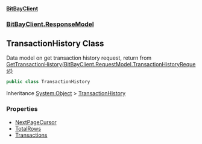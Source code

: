 #### [BitBayClient](./index.md 'index')
### [BitBayClient.ResponseModel](./BitBayClient-ResponseModel.md 'BitBayClient.ResponseModel')
## TransactionHistory Class
Data model on get transaction history request, return from [GetTransactionHistory(BitBayClient.RequestModel.TransactionHistoryRequest)](./BitBayClient-History-GetTransactionHistory(BitBayClient-RequestModel-TransactionHistoryRequest).md 'BitBayClient.History.GetTransactionHistory(BitBayClient.RequestModel.TransactionHistoryRequest)')  
```csharp
public class TransactionHistory
```
Inheritance [System.Object](https://docs.microsoft.com/en-us/dotnet/api/System.Object 'System.Object') &gt; [TransactionHistory](./BitBayClient-ResponseModel-TransactionHistory.md 'BitBayClient.ResponseModel.TransactionHistory')  
### Properties
- [NextPageCursor](./BitBayClient-ResponseModel-TransactionHistory-NextPageCursor.md 'BitBayClient.ResponseModel.TransactionHistory.NextPageCursor')
- [TotalRows](./BitBayClient-ResponseModel-TransactionHistory-TotalRows.md 'BitBayClient.ResponseModel.TransactionHistory.TotalRows')
- [Transactions](./BitBayClient-ResponseModel-TransactionHistory-Transactions.md 'BitBayClient.ResponseModel.TransactionHistory.Transactions')
